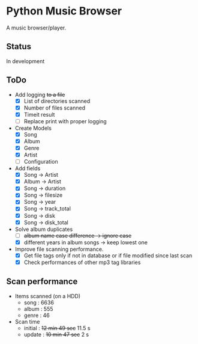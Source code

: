# Python Music Browser

A music browser/player.

## Status

In development

## ToDo

- Add logging ~~to a file~~
  - [x] List of directories scanned
  - [x] Number of files scanned
  - [x] Timeit result
  - [ ] Replace print with proper logging
- Create Models
  - [x] Song
  - [x] Album
  - [x] Genre
  - [x] Artist
  - [ ] Configuration
- Add fields
  - [x] Song -> Artist
  - [x] Album -> Artist
  - [x] Song -> duration
  - [x] Song -> filesize
  - [x] Song -> year
  - [x] Song -> track_total
  - [x] Song -> disk
  - [x] Song -> disk_total
- Solve album duplicates
  - [ ] ~~album name case difference -> ignore case~~
  - [x] different years in album songs -> keep lowest one
- Improve file scanning performance.
  - [x] Get file tags only if not in database or if file modified since last scan
  - [x] Check performances of other mp3 tag libraries

## Scan performance

- Items scanned (on a HDD)
  - song : 6636
  - album : 555
  - genre : 46
- Scan time
  - initial : ~~12 min 49 sec~~ 11.5 s
  - update : ~~10 min 47 sec~~ 2 s
